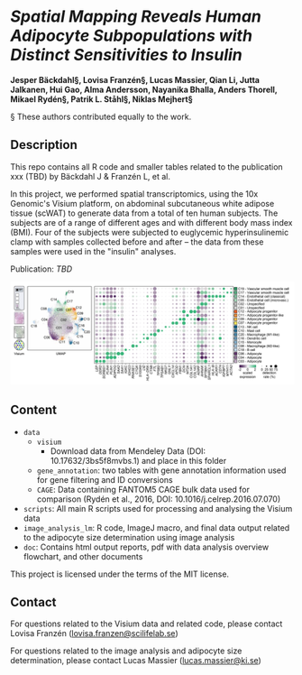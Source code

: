 # *Spatial Mapping Reveals Human Adipocyte Subpopulations with Distinct Sensitivities to Insulin*

**Jesper Bäckdahl§, Lovisa Franzén§, Lucas Massier, Qian Li, Jutta Jalkanen, Hui Gao, Alma Andersson, Nayanika Bhalla, Anders Thorell, Mikael Rydén§, Patrik L. Ståhl§, Niklas Mejhert§**

§ These authors contributed equally to the work.


## Description  

This repo contains all R code and smaller tables related to the publication xxx (TBD) by Bäckdahl J & Franzén L, et al. 

In this project, we performed spatial transcriptomics, using the 10x Genomic's Visium platform, on abdominal subcutaneous white adipose tissue (scWAT) to generate data from a total of ten human subjects. The subjects are of a range of different ages and with different body mass index (BMI). Four of the subjects were subjected to euglycemic hyperinsulinemic clamp with samples collected before and after – the data from these samples were used in the "insulin" analyses.  


Publication: *TBD*


![Manuscript figure](/doc/manus_fig_overview.png)


## Content  

* `data`
  * `visium`  
    * Download data from Mendeley Data (DOI: 10.17632/3bs5f8mvbs.1) and place in this folder  
  * `gene_annotation`: two tables with gene annotation information used for gene filtering and ID conversions  
  * `CAGE`: Data containing FANTOM5 CAGE bulk data used for comparison (Rydén et al., 2016, DOI: 10.1016/j.celrep.2016.07.070)  
* `scripts`: All main R scripts used for processing and analysing the Visium data  
* `image_analysis_lm`: R  code, ImageJ macro, and final data output related to the adipocyte size determination using image analysis
* `doc`: Contains html output reports, pdf with data analysis overview flowchart, and other documents  



This project is licensed under the terms of the MIT license.


## Contact  

For questions related to the Visium data and related code, please contact Lovisa Franzén (lovisa.franzen@scilifelab.se)  

For questions related to the image analysis and adipocyte size determination, please contact Lucas Massier (lucas.massier@ki.se)  

